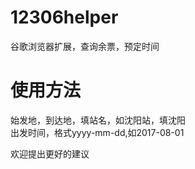 # 12306helper
谷歌浏览器扩展，查询余票，预定时间<br>
# 使用方法

始发地，到达地，填站名，如沈阳站，填沈阳<br>
出发时间，格式yyyy-mm-dd,如2017-08-01<br>

欢迎提出更好的建议
